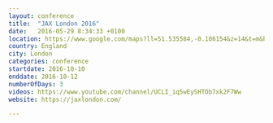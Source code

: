 ```yaml
---
layout: conference
title:  "JAX London 2016"
date:   2016-05-29 8:34:33 +0100
location: https://www.google.com/maps?ll=51.535584,-0.106154&z=14&t=m&hl=en&gl=US&mapclient=apiv3&cid=5457198200606330812
country: England
city: London
categories: conference
startdate: 2016-10-10
enddate: 2016-10-12
numberOfDays: 3
videos: https://www.youtube.com/channel/UCLI_iq5wEySHTOb7xk2F7Ww
website: https://jaxlondon.com/

---
```

